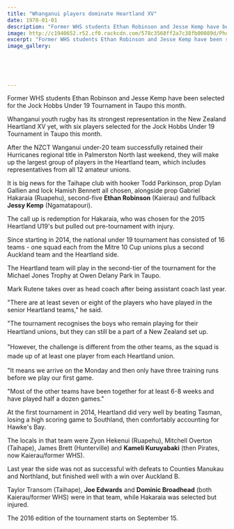 ```yaml
---
title: "Whanganui players dominate Heartland XV"
date: 1970-01-01
description: "Former WHS students Ethan Robinson and Jesse Kemp have been selected for the Jock Hobbs Under 19 Tournament in Taupo this month, Wanganui Chronicle 1/9/16..."
image: http://c1940652.r52.cf0.rackcdn.com/578c3568ff2a7c38fb00089d/Photo-of-RUGBY-BALL.jpg
excerpt: "Former WHS students Ethan Robinson and Jesse Kemp have been selected for the Jock Hobbs Under 19 Tournament in Taupo this month."
image_gallery:
    
    
    
    
    
---
```


<p>Former WHS students Ethan Robinson and Jesse Kemp have been selected for the Jock Hobbs Under 19 Tournament in Taupo this month.</p>
<p>Whanganui youth rugby has its strongest representation in the New Zealand Heartland XV yet, with six players selected for the Jock Hobbs Under 19 Tournament in Taupo this month.</p>
<p>After the NZCT Wanganui under-20 team successfully retained their Hurricanes regional title in Palmerston North last weekend, they will make up the largest group of players in the Heartland team, which includes representatives from all 12 amateur unions.</p>
<p>It is big news for the Taihape club with hooker Todd Parkinson, prop Dylan Gallien and lock Hamish Bennett all chosen, alongside prop Gabriel Hakaraia (Ruapehu), second-five <strong>Ethan Robinson</strong> (Kaierau) and fullback <strong>Jessy Kemp</strong> (Ngamatapouri).</p>
<p>The call up is redemption for Hakaraia, who was chosen for the 2015 Heartland U19's but pulled out pre-tournament with injury.</p>
<p>Since starting in 2014, the national under 19 tournament has consisted of 16 teams - one squad each from the Mitre 10 Cup unions plus a second Auckland team and the Heartland side.</p>
<p>The Heartland team will play in the second-tier of the tournament for the Michael Jones Trophy at Owen Delany Park in Taupo.</p>
<p>Mark Rutene takes over as head coach after being assistant coach last year.</p>
<p>"There are at least seven or eight of the players who have played in the senior Heartland teams," he said.</p>
<p>"The tournament recognises the boys who remain playing for their Heartland unions, but they can still be a part of a New Zealand set up.<span style="line-height: 1.5;">&nbsp;</span></p>
<p><span style="line-height: 1.5;">"However, the challenge is different from the other teams, as the squad is made up of at least one player from each Heartland union.</span></p>
<p>"It means we arrive on the Monday and then only have three training runs before we play our first game.</p>
<p>"Most of the other teams have been together for at least 6-8 weeks and have played half a dozen games."</p>
<p>At the first tournament in 2014, Heartland did very well by beating Tasman, losing a high scoring game to Southland, then comfortably accounting for Hawke's Bay.</p>
<p>The locals in that team were Zyon Hekenui (Ruapehu), Mitchell Overton (Taihape), James Brett (Hunterville) and <strong>Kameli Kuruyabaki</strong> (then Pirates, now Kaierau/former WHS).</p>
<p>Last year the side was not as successful with defeats to Counties Manukau and Northland, but finished well with a win over Auckland B.</p>
<p>Taylor Transom (Taihape), <strong>Joe Edwards</strong> and <strong>Dominic Broadhead</strong> (both Kaierau/former WHS) were in that team, while Hakaraia was selected but injured.</p>
<p>The 2016 edition of the tournament starts on September 15.</p>

